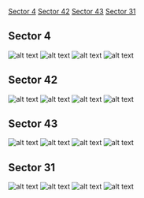 [Sector 4](#sector4)
[Sector 42](#sector42)
[Sector 43](#sector43)
[Sector 31](#sector31)

<a name = "sector4"></a>
## Sector 4
![alt text](/tt/WASP-156_Sector_4/WASP-156_Sector_4_a_TimeSeries.png)
![alt text](/tt/WASP-156_Sector_4/WASP-156_Sector_4_b_FoldedLightCurve.png)
![alt text](/tt/WASP-156_Sector_4/WASP-156_Sector_4_b_IndividualTransitsWithFit.png)
![alt text](/tt/WASP-156_Sector_4/WASP-156_Sector_4_c_TimingResiduals.png)

<a name = "sector42"></a>
## Sector 42
![alt text](/tt/WASP-156_Sector_42/WASP-156_Sector_42_a_TimeSeries.png)
![alt text](/tt/WASP-156_Sector_42/WASP-156_Sector_42_b_FoldedLightCurve.png)
![alt text](/tt/WASP-156_Sector_42/WASP-156_Sector_42_b_IndividualTransitsWithFit.png)
![alt text](/tt/WASP-156_Sector_42/WASP-156_Sector_42_c_TimingResiduals.png)

<a name = "sector43"></a>
## Sector 43
![alt text](/tt/WASP-156_Sector_43/WASP-156_Sector_43_a_TimeSeries.png)
![alt text](/tt/WASP-156_Sector_43/WASP-156_Sector_43_b_FoldedLightCurve.png)
![alt text](/tt/WASP-156_Sector_43/WASP-156_Sector_43_b_IndividualTransitsWithFit.png)
![alt text](/tt/WASP-156_Sector_43/WASP-156_Sector_43_c_TimingResiduals.png)

<a name = "sector31"></a>
## Sector 31
![alt text](/tt/WASP-156_Sector_31/WASP-156_Sector_31_a_TimeSeries.png)
![alt text](/tt/WASP-156_Sector_31/WASP-156_Sector_31_b_FoldedLightCurve.png)
![alt text](/tt/WASP-156_Sector_31/WASP-156_Sector_31_b_IndividualTransitsWithFit.png)
![alt text](/tt/WASP-156_Sector_31/WASP-156_Sector_31_c_TimingResiduals.png)

